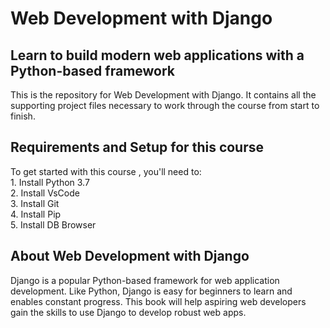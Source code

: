 # Web Development with Django
## Learn to build modern web applications with a Python-based framework

This is the repository for Web Development with Django. It contains all the supporting project files necessary to work through the course from start to finish.

## Requirements and Setup for this course
To get started with this course , you'll need to:<br>
    1. Install Python 3.7 <br>
    2. Install VsCode    <br>
    3. Install Git    <br>
    4. Install Pip    <br>
    5. Install DB Browser  <br>



## About Web Development with Django
Django is a popular Python-based framework for web application development. Like Python, Django is easy for beginners to learn and enables constant progress. This book will help aspiring web developers gain the skills to use Django to develop robust web apps.


